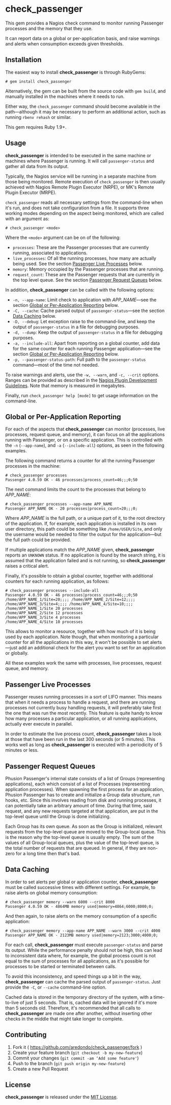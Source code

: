 # check_passenger

This gem provides a Nagios check command to monitor running Passenger processes and the memory that they use.

It can report data on a global or per-application basis, and raise warnings and alerts when consumption exceeds given thresholds.


## Installation

The easiest way to install **check\_passenger** is through RubyGems:

    # gem install check_passenger

Alternatively, the gem can be built from the source code with `gem build`, and manually installed in the machines where it needs to run.

Either way, the `check_passenger` command should become available in the path—although it may be necessary to perform an additional action, such as running `rbenv rehash` or similar.

This gem requires Ruby 1.9+.


## Usage

**check\_passenger** is intended to be executed in the same machine or machines where Passenger is running. It will call `passenger-status` and gather all data from its output.

Typically, the Nagios service will be running in a separate machine from those being monitored. Remote execution of `check_passenger` is then usually achieved with Nagios Remote Plugin Executor (NRPE), or MK's Remote Plugin Executor (MRPE).

`check_passenger` reads all necessary settings from the command-line when it's run, and does not take configuration from a file. It supports three working modes depending on the aspect being monitored, which are called with an argument as:

    # check_passenger <mode>

Where the `<mode>` argument can be on of the following:

* `processes`: These are the Passenger processes that are currently running, associated to applications.
* `live_processes`: Of all the running processes, how many are actually being used. See the section [Passenger Live Processes](#passenger-live-processes) below.
* `memory`: Memory occupied by the Passenger processes that are running.
* `request_count`: These are the Passenger requests that are currently in the top level queue. See the section [Passenger Request Queues](#passenger-request-queues) below.

In addition, **check\_passenger** can be called with the following options:

* `-n, --app-name`: Limit check to application with *APP_NAME*—see the section [Global or Per-Application Reporting](#global-or-per-application-reporting) below.
* `-C, --cache`: Cache parsed output of `passenger-status`—see the section [Data Caching](#data-caching) below.
* `-D, --debug`: Let exception raise to the command-line, and keep the output of `passenger-status` in a file for debugging purposes.
* `-d, --dump`: Keep the output of `passenger-status` in a file for debugging purposes.
* `-a, --include-all`: Apart from reporting on a global counter, add data for the same counter for each running Passenger application—see the section [Global or Per-Application Reporting](#global-or-per-application-reporting) below.
* `-p, --passenger-status-path`: Full path to the `passenger-status` command—most of the time not needed.

To raise warnings and alerts, use the `-w, --warn`, and `-c, --crit` options. Ranges can be provided as described in the [Nagios Plugin Development Guidelines](https://nagios-plugins.org/doc/guidelines.html#THRESHOLDFORMAT). Note that memory is measured in megabytes.

Finally, run `check_passenger help [mode]` to get usage information on the command-line.


## Global or Per-Application Reporting

For each of the aspects that **check\_passenger** can monitor (processes, live processes, request queue, and memory), it can focus on all the applications running with Passenger, or on a specific application. This is controlled with the `-n` (`--app-name`), and `-a` (`--include-all`) options, as seen in the following examples.

The following command returns a counter for all the running Passenger processes in the machine:

    # check_passenger processes
    Passenger 4.0.59 OK - 46 processes|process_count=46;;;0;50

The next command limits the count to the processes that belong to *APP_NAME*:

    # check_passenger processes --app-name APP_NAME
    Passenger APP_NAME OK - 20 processes|process_count=20;;;0;

Where *APP_NAME* is the full path, or a unique part of it, to the root directory of the application. If, for example, each application is installed in its own user directory, this path could be something like `/home/USER/Site`, and only the username would be needed to filter the output for the application—but the full path could be provided.

If multiple applications match the *APP_NAME* given, **check\_passenger** reports an `UNKNOWN` status. If no application is found by the search string, it is assumed that the application failed and is not running, so **check\_passenger** raises a critical alert.

Finally, it's possible to obtain a global counter, together with additional counters for each running application, as follows:

    # check_passenger processes --include-all
    Passenger 4.0.59 OK - 46 processes|process_count=46;;;0;50 /home/APP_NAME_1/Site=20;;;; /home/APP_NAME_2/Site=12;;;; /home/APP_NAME_3/Site=4;;;; /home/APP_NAME_4/Site=10;;;;
    /home/APP_NAME_1/Site 20 processes
    /home/APP_NAME_2/Site 12 processes
    /home/APP_NAME_3/Site 4 processes
    /home/APP_NAME_4/Site 10 processes

This allows to monitor a resource, together with how much of it is being used by each application. Note though, that when monitoring a particular counter for all the applications in this way, it won't be possible to set alerts—just add an additional check for the alert you want to set for an application or globally.

All these examples work the same with processes, live processes, request queue, and memory.


## Passenger Live Processes

Passenger reuses running processes in a sort of LIFO manner. This means that when it needs a process to handle a request, and there are running processes not currently busy handling requests, it will preferably take first the one that was run the most recently. This feature is quite handy to know how many processes a particular application, or all running applications, actually ever execute in parallel.

In order to estimate the live process count, **check\_passenger** takes a look at those that have been run in the last 300 seconds (or 5 minutes). This works well as long as **check\_passenger** is executed with a periodicity of 5 minutes or less.


## Passenger Request Queues

Phusion Passenger's internal state consists of a list of Groups (representing applications), each which consist of a list of Processes (representing application processes). When spawning the first process for an application, Phusion Passenger has to create and initialize a Group data structure, run hooks, etc. Since this involves reading from disk and running processes, it can potentially take an arbitrary amount of time. During that time, said request, and any new requests targeted at that application, are put in the top-level queue until the Group is done initializing.

Each Group has its own queue. As soon as the Group is initialized, relevant requests from the top-level queue are moved to the Group-local queue. This is the reason why the top-level queue is usually empty. The sum of the values of all Group-local queues, plus the value of the top-level queue, is the total number of requests that are queued. In general, if they are non-zero for a long time then that's bad.


## Data Caching

In order to set alerts per global or application counter, **check\_passenger** must be called successive times with different settings. For example, to raise alerts on global memory consumption:

    # check_passenger memory --warn 6000 --crit 8000
    Passenger 4.0.59 OK - 4864MB memory used|memory=4864;6000;8000;0;

And then again, to raise alerts on the memory consumption of a specific application:

    # check_passenger memory --app-name APP_NAME --warn 3000 --crit 4000
    Passenger APP_NAME OK - 2123MB memory used|memory=2123;3000;4000;0;

For each call, **check\_passenger** must execute `passenger-status` and parse its output. While the performance penalty should not be high, this can lead to inconsistent data where, for example, the global process count is not equal to the sum of processes for all applications, as it's possible for processes to be started or terminated between calls.

To avoid this inconsistency, and speed things up a bit in the way, **check\_passenger** can cache the parsed output of `passenger-status`. Just provide the `-C`, or `--cache` command-line option.

Cached data is stored in the temporary directory of the system, with a time-to-live of just 5 seconds. That is, cached data will be ignored if it's more than 5 seconds old. Therefore, it's recommended that all calls to **check\_passenger** are made one after another, without inserting other checks in the middle that might take longer to complete.


## Contributing

1. Fork it ( https://github.com/aredondo/check_passenger/fork )
2. Create your feature branch (`git checkout -b my-new-feature`)
3. Commit your changes (`git commit -am ‘Add some feature'`)
4. Push to the branch (`git push origin my-new-feature`)
5. Create a new Pull Request


## License

**check\_passenger** is released under the [MIT License](LICENSE.txt).
